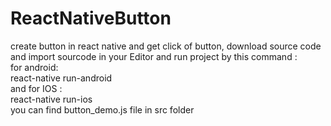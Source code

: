 # ReactNativeButton
create button in react native and get click of button,
download source code and import sourcode in your Editor and run project by this command :                                                 
 for android:                                                                                                                              
  react-native run-android                                                                                                                 
  and for IOS :                                                                                                                           
  react-native run-ios                                                                                                                     
  you can find button_demo.js file in src folder
